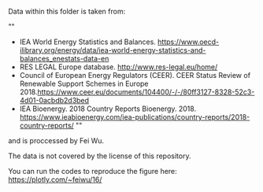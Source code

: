 Data within this folder is taken from: 

""
- IEA World Energy Statistics and Balances. https://www.oecd-ilibrary.org/energy/data/iea-world-energy-statistics-and-balances_enestats-data-en
- RES LEGAL Europe database. http://www.res-legal.eu/home/
- Council of European Energy Regulators (CEER). CEER Status Review of Renewable Support Schemes in Europe 2018.https://www.ceer.eu/documents/104400/-/-/80ff3127-8328-52c3-4d01-0acbdb2d3bed
- IEA Bioenergy. 2018 Country Reports Bioenergy. 2018. https://www.ieabioenergy.com/iea-publications/country-reports/2018-country-reports/
"" 

and is proccessed by Fei Wu.

The data is not covered by the license of this repository.

You can run the codes to reproduce the figure here: https://plotly.com/~feiwu/16/

